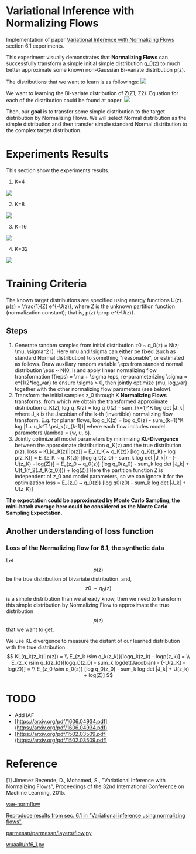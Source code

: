 # Variational Inference with Normalizing Flows
Implementation of paper [Variational Inference with Normalizing Flows](https://arxiv.org/abs/1505.05770) section 6.1 experiments.

This experiment visually demonstrates that **Normalizing Flows** can successfully transform a simple 
initial simple distribution q_0(z) to much better approximate some known non-Gaussian Bi-variate 
distribution p(z).

The distributions that we want to learn is as followings:
<img src="images/data.png">

We want to learning the Bi-variate distribution of Z(Z1, Z2). Equation for each of the distribution could be found at paper.
<img src="images/U_dist.PNG">

Then, our **goal** is to transfer some simple distribution to the target distribution by Normalizing Flows.
We will select Normal distribution as the simple distribution and then transfer simple standard Normal distribution to the complex target distribution.

# Experiments Results
This section show the experiments results.
1. K=4
<img src="images/k_4/k_4.gif">

2. K=8
<img src="images/k_8/k_8.gif">

3. K=16
<img src="images/k_16/k_16.gif">

4. K=32
<img src="images/k_32/k_32.gif">

# Training Criteria
The known target distributions are specified using energy functions U(z).
p(z) = \frac{1}{Z} e^{-U(z)}, where Z is the unknown partition function (normalization constant); 
that is, p(z) \prop e^{-U(z)}.

## Steps
1. Generate random samples from initial distribution z0 ~ q_0(z) = N(z; \mu, \sigma^2 I).
   Here \mu and \sigma can either be fixed (such as standard Normal distribution) to something "reasonable", or estimated as follows.
   Draw auxillary random variable \eps from standard normal distribution
     \eps ~ N(0, I)
   and apply linear normalizing flow transformation f(\eps) = \mu + \sigma \eps, re-parameterizing
   \sigma = e^{1/2*log_var} to ensure \sigma > 0, then jointly optimize {mu, log_var} together 
   with the other normalizing flow parameters (see below).
2. Transform the initial samples z_0 through K **Normalizing Flows** transforms, from which we obtain the 
   transformed approximate distribution q_K(z),
     log q_K(z) = log q_0(z) - sum_{k=1}^K log det |J_k|
   where J_k is the Jacobian of the k-th (invertible) normalizing flow transform.
   E.g. for planar flows,
     log q_K(z) = log q_0(z) - sum_{k=1}^K log |1 + u_k^T \psi_k(z_{k-1})|
   where each flow includes model parameters \lambda = {w, u, b}.
3. Jointly optimize all model parameters by minimizing **KL-Divergence** between the approximate distribution q_K(z)
   and the true distribution p(z).
     loss = KL[q_K(z)||p(z)] = E_{z_K ~ q_K(z)} [log q_K(z_K) - log p(z_K)]
                             = E_{z_K ~ q_K(z)} [(log q_0(z_0) - sum_k log det |J_k|) - (-U(z_K) - log(Z))]
                             = E_{z_0 ~ q_0(z)} [log q_0(z_0) - sum_k log det |J_k| + U(f_1(f_2(..f_K(z_0)))) + log(Z)]
   Here the partition function Z is independent of z_0 and model parameters, so we can ignore it for the optimization
     loss = E_{z_0 ~ q_0(z)} [log q0(z0) - sum_k log det |J_k| + U(z_K)]

**The expectation could be approximated by Monte Carlo Sampling, the mini-batch average here could be considered as the
Monte Carlo Sampling Expectation.**


## Another understanding of loss function
### Loss of the Normalizing flow for 6.1, the synthetic data
Let $$p(z)$$ be the true distribution of bivariate distribution.
and, $$z0 \sim q_0(z)$$ is a simple distribution than we already know, then we need to transform this simple distribution by Normalizing Flow to approximate the true distribution $$p(z)$$ that we want to get.

We use KL divergence to measure the distant of our learned distribution with the true distribution.
$$
KL(q_k(z_k)||p(z)) = \\
E_{z_k \sim q_k(z_k)}[logq_k(z_k) - logp(z_k)] = \\
E_{z_k \sim q_k(z_k)}[logq_0(z_0) - sum_k logdet(Jacobian) - (-U(z_K) - log(Z))] = \\
E_{z_0 \sim q_0(z)} [log q_0(z_0) - sum_k log det |J_k| + U(z_k) + log(Z)]
$$

# TODO
* Add IAF
* [https://arxiv.org/pdf/1606.04934.pdf](https://arxiv.org/pdf/1606.04934.pdf)
* [https://arxiv.org/pdf/1502.03509.pdf](https://arxiv.org/pdf/1502.03509.pdf)

# Reference
[1] Jimenez Rezende, D., Mohamed, S., "Variational Inference with Normalizing Flows", 
Proceedings of the 32nd International Conference on Machine Learning, 2015.

[vae-normflow](https://github.com/16lawrencel/vae-normflow)

[Reproduce results from sec. 6.1 in "Variational inference using normalizing flows" ](https://github.com/casperkaae/parmesan/issues/22)

[parmesan/parmesan/layers/flow.py](https://github.com/casperkaae/parmesan/blob/master/parmesan/layers/flow.py)

[wuaalb/nf6_1.py](https://gist.github.com/wuaalb/c5b85d0c257d44b0d98a)

